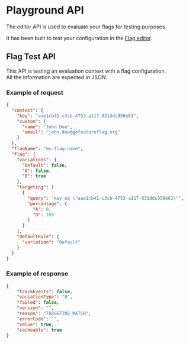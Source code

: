# Playground API
The editor API is used to evaluate your flags for testing purposes.

It has been built to test your configuration in the [Flag editor](https://editor.gofeatureflag.org).

## Flag Test API
This API is testing an evaluation context with a flag configuration.  
All the information are expected in JSON.

### Example of request

```json
{
  "context": {
    "key": "aae1cb41-c3cb-4753-a117-031ddc958e81",
    "custom": {
      "name": "John Doe",
      "email": "john.doe@gofeatureflag.org"
    }
  },
  "flagName": "my-flag-name",
  "flag": {
    "variations": {
      "Default": false,
      "A": false,
      "B": true
    },
    "targeting": [
      {
        "query": "key eq \"aae1cb41-c3cb-4753-a117-031ddc958e81\"",
        "percentage": {
          "A": 0,
          "B": 100
        }
      }
    ],
    "defaultRule": {
      "variation": "Default"
    }
  }
}
```

### Example of response
```json
{
    "trackEvents": false,
    "variationType": "B",
    "failed": false,
    "version": "",
    "reason": "TARGETING_MATCH",
    "errorCode": "",
    "value": true,
    "cacheable": true
}
```